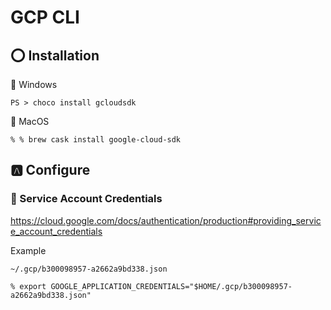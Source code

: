 # GCP CLI

## :o: Installation

:pushpin: Windows

```
PS > choco install gcloudsdk
```

:pushpin: MacOS

```
% % brew cask install google-cloud-sdk
```

## :a: Configure

### :pushpin: Service Account Credentials

https://cloud.google.com/docs/authentication/production#providing_service_account_credentials

Example

```
~/.gcp/b300098957-a2662a9bd338.json
```

```
% export GOOGLE_APPLICATION_CREDENTIALS="$HOME/.gcp/b300098957-a2662a9bd338.json"
```
